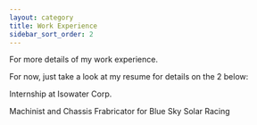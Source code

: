 ```yaml
---
layout: category
title: Work Experience
sidebar_sort_order: 2
---
```


For more details of my work experience.

For now, just take a look at my resume for details on the 2 below:

Internship at Isowater Corp.

Machinist and Chassis Frabricator for Blue Sky Solar Racing 
